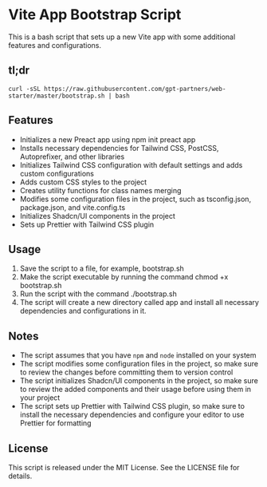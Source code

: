 # Vite App Bootstrap Script

This is a bash script that sets up a new Vite app with some additional features and configurations.

## tl;dr

```console
curl -sSL https://raw.githubusercontent.com/gpt-partners/web-starter/master/bootstrap.sh | bash
```

## Features
- Initializes a new Preact app using npm init preact app
- Installs necessary dependencies for Tailwind CSS, PostCSS, Autoprefixer, and other libraries
- Initializes Tailwind CSS configuration with default settings and adds custom configurations
- Adds custom CSS styles to the project
- Creates utility functions for class names merging
- Modifies some configuration files in the project, such as tsconfig.json, package.json, and vite.config.ts
- Initializes Shadcn/UI components in the project
- Sets up Prettier with Tailwind CSS plugin

## Usage
1. Save the script to a file, for example, bootstrap.sh
1. Make the script executable by running the command chmod +x bootstrap.sh
1. Run the script with the command ./bootstrap.sh
1. The script will create a new directory called app and install all necessary dependencies and configurations in it.

## Notes
- The script assumes that you have `npm` and `node` installed on your system
- The script modifies some configuration files in the project, so make sure to review the changes before committing them to version control
- The script initializes Shadcn/UI components in the project, so make sure to review the added components and their usage before using them in your project
- The script sets up Prettier with Tailwind CSS plugin, so make sure to install the necessary dependencies and configure your editor to use Prettier for formatting

## License
This script is released under the MIT License. See the LICENSE file for details.